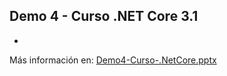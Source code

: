 ##  Demo 4 - Curso .NET Core 3.1  ##

* 


Más información en: [Demo4-Curso-.NetCore.pptx](https://github.com/dadjh85/Demo4-Curso-.NetCore3.1/raw/master/doc/Demo3-%20Curso%20.NET%20Core.pptx)


